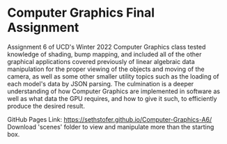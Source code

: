 # Computer Graphics Final Assignment

Assignment 6 of UCD's Winter 2022 Computer Graphics class tested knowledge of shading, bump mapping, and included all of the other graphical applications covered previously of linear algebraic data manipulation for the proper viewing of the objects and moving of the camera, as well as some other smaller utility topics such as the loading of each model's data by JSON parsing. The culmination is a deeper understanding of how Computer Graphics are implemented in software as well as what data the GPU requires, and how to give it such, to efficiently produce the desired result.

GitHub Pages Link: https://sethstofer.github.io/Computer-Graphics-A6/
Download 'scenes' folder to view and manipulate more than the starting box.